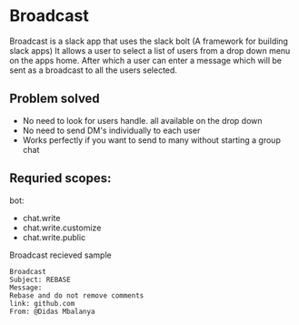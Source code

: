 # Broadcast 

Broadcast is a slack app that uses the slack bolt (A framework for building slack apps)
It allows a user to select a list of users from a drop down menu on the apps home.
After which a user can enter a message which will be sent as a broadcast to all the users selected.

## Problem solved
- No need to look for users handle. all available on the drop down
- No need to send DM's individually to each user
- Works perfectly if you want to send to many without starting a group chat

## Requried scopes:
bot:
 - chat.write
 - chat.write.customize
 - chat.write.public

Broadcast recieved sample
```
Broadcast
Subject: REBASE
Message:
Rebase and do not remove comments
link: github.com
From: @Didas Mbalanya
```